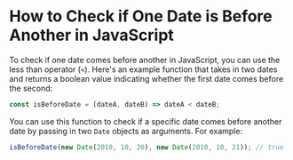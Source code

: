 # How to Check if One Date is Before Another in JavaScript

To check if one date comes before another in JavaScript, you can use the less than operator (`<`). Here's an example function that takes in two dates and returns a boolean value indicating whether the first date comes before the second:

```js
const isBeforeDate = (dateA, dateB) => dateA < dateB;
```

You can use this function to check if a specific date comes before another date by passing in two `Date` objects as arguments. For example:

```js
isBeforeDate(new Date(2010, 10, 20), new Date(2010, 10, 21)); // true
```
